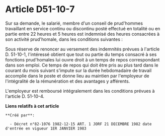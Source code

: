 # Article D51-10-7

Sur sa demande, le salarié, membre d'un conseil de prud'hommes travaillant en service continu ou discontinu posté effectué en
totalité ou en partie entre 22 heures et 5 heures est indemnisé des heures consacrées à son activité prud'homale, dans les
conditions suivantes :

Sous réserve de renoncer au versement des indemnités prévues à l'article D. 51-10-1, l'intéressé obtient que tout ou partie
du temps consacré à ses fonctions prud'homales lui ouvre droit à un temps de repos correspondant dans son emploi. Ce temps de
repos qui doit être pris au plus tard dans le courant du mois suivant s'impute sur la durée hebdomadaire de travail accomplie
dans le poste et donne lieu au maintien par l'employeur de l'intégralité de la rémunération et des avantages y afférents.

L'employeur est remboursé intégralement dans les conditions prévues à l'article D. 51-10-4.

**Liens relatifs à cet article**

	**Créé par**:

	  - Décret n°82-1076 1982-12-15 ART. 1 JORF 21 DECEMBRE 1982 date d'entrée en vigueur 1ER JANVIER 1983
